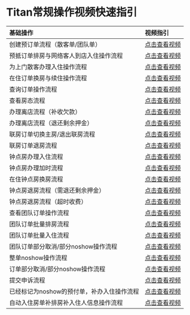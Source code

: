 # Titan常规操作视频快速指引

| 基础操作 | 视频指引 |
| :--- | :--- |
| 创建预订单流程（散客单/团队单） | [点击查看视频](https://crs-pms-vidio.oss-cn-beijing.aliyuncs.com/%E5%88%9B%E5%BB%BA%E9%A2%84%E8%AE%A2%E5%8D%95.mp4) |
| 预抵订单排房与网络客人到店入住操作流程 | [点击查看视频](http://crs-pms-vidio.oss-cn-beijing.aliyuncs.com/%E7%BD%91%E7%BB%9C%E5%85%A5%E4%BD%8F%E9%A2%84%E6%8A%B5%E6%8E%92%E6%88%BF.mp4) |
| 为上门散客办理入住操作流程 | [点击查看视频](https://crs-pms-vidio.oss-cn-beijing.aliyuncs.com/%E4%B8%8A%E9%97%A8%E5%AE%A2%E5%85%A5%E4%BD%8F.mp4) |
| 在住订单换房与续住操作流程 | [点击查看视频](https://crs-pms-vidio.oss-cn-beijing.aliyuncs.com/%E6%8D%A2%E6%88%BF%26%E7%BB%AD%E4%BD%8F.mp4) |
| 查询订单操作流程 | [点击查看视频](https://crs-pms-vidio.oss-cn-beijing.aliyuncs.com/%E8%AE%A2%E5%8D%95%E6%9F%A5%E8%AF%A2.mp4) |
| 查看房态流程 | [点击查看视频](https://crs-pms-vidio.oss-cn-beijing.aliyuncs.com/%E6%88%BF%E6%80%81%E6%9F%A5%E7%9C%8B.mp4) |
| 办理离店流程（补收欠款） | [点击查看视频](https://crs-pms-vidio.oss-cn-beijing.aliyuncs.com/%E7%A6%BB%E5%BA%97-%E8%A1%A5%E6%94%B6%E6%AC%A0%E6%AC%BE.mp4) |
| 办理离店流程（退还剩余押金） | [点击查看视频](https://crs-pms-vidio.oss-cn-beijing.aliyuncs.com/%E7%A6%BB%E5%BA%97-%E9%80%80%E8%BF%98%E6%8A%BC%E9%87%91.mp4) |
| 联房订单切换主房/退出联房流程 | [点击查看视频](https://crs-pms-vidio.oss-cn-beijing.aliyuncs.com/%E8%AE%BE%E7%BD%AE%E4%B8%BB%E6%88%BFor%E9%80%80%E5%87%BA%E8%81%94%E6%88%BF.mp4) |
| 联房订单退房流程 | [点击查看视频](https://crs-pms-vidio.oss-cn-beijing.aliyuncs.com/%E8%81%94%E6%88%BF%E9%80%80%E6%88%BF.mp4) |
| 钟点房办理入住流程 | [点击查看视频](https://crs-pms-vidio.oss-cn-beijing.aliyuncs.com/%E9%92%9F%E7%82%B9%E6%88%BF%E5%85%A5%E4%BD%8F.mp4) |
| 钟点房办理加时流程 | [点击查看视频](https://crs-pms-vidio.oss-cn-beijing.aliyuncs.com/%E9%92%9F%E7%82%B9%E6%88%BF%E5%8A%A0%E6%97%B6.mp4) |
| 在住钟点房换房流程 | [点击查看视频](https://crs-pms-vidio.oss-cn-beijing.aliyuncs.com/%E9%92%9F%E7%82%B9%E6%88%BF%E6%8D%A2%E6%88%BF.mp4) |
| 钟点房退房流程（需退还剩余押金） | [点击查看视频](https://crs-pms-vidio.oss-cn-beijing.aliyuncs.com/%E9%92%9F%E7%82%B9%E6%88%BF%E9%80%80%E6%88%BF.mp4) |
| 钟点房退房流程（超时收费） | [点击查看视频](https://crs-pms-vidio.oss-cn-beijing.aliyuncs.com/%E9%92%9F%E7%82%B9%E6%88%BF%E8%B6%85%E6%97%B6%E6%94%B6%E8%B4%B9.mp4) |
| 查看团队订单操作流程 | [点击查看视频](https://crs-pms-vidio.oss-cn-beijing.aliyuncs.com/%E6%9F%A5%E7%9C%8B%E5%9B%A2%E5%8D%95.mp4) |
| 团队订单批量排房流程 | [点击查看视频](http://crs-pms-vidio.oss-cn-beijing.aliyuncs.com/%E4%B8%80%E9%94%AE%E6%8E%92%E6%88%BF.mp4) |
| 团队订单批量入住流程 | [点击查看视频](http://crs-pms-vidio.oss-cn-beijing.aliyuncs.com/%E6%89%B9%E9%87%8F%E5%85%A5%E4%BD%8F.mp4) |
| 团队订单部分取消/部分noshow操作流程 | [点击查看视频](https://crs-pms-vidio.oss-cn-beijing.aliyuncs.com/%E5%A4%9C%E5%AE%A1-%E5%9B%A2%E5%8D%95%E9%83%A8%E5%88%86%E5%8F%96%E6%B6%88%26%E9%83%A8%E5%88%86noshow.mp4) |
| 整单noshow操作流程 | [点击查看视频](https://crs-pms-vidio.oss-cn-beijing.aliyuncs.com/%E5%A4%9C%E5%AE%A1-%E6%95%B4%E5%8D%95noshow.mp4) |
| 订单部分取消/部分noshow操作流程 | [点击查看视频](https://crs-pms-vidio.oss-cn-beijing.aliyuncs.com/%E5%A4%9C%E5%AE%A1-%E9%83%A8%E5%88%86%E5%8F%96%E6%B6%88%26%E9%83%A8%E5%88%86noshow.mp4) |
| 提交申诉流程 | [点击查看视频](https://crs-pms-vidio.oss-cn-beijing.aliyuncs.com/%E6%8F%90%E4%BA%A4%E7%94%B3%E8%AF%89.mp4) |
| 已经标记为noshow的预付单，补办入住操作流程 | [点击查看视频](https://crs-pms-vidio.oss-cn-beijing.aliyuncs.com/%E9%A2%84%E4%BB%98%E8%AE%A2%E5%8D%95noshow%E5%90%8E%E6%8E%92%E6%88%BF%E5%85%A5%E4%BD%8F.mp4) |
| 自动入住房单补排房补入住人信息操作流程 | [点击查看视频](https://crs-pms-vidio.oss-cn-beijing.aliyuncs.com/%E8%A1%A5%E6%8E%92%E6%88%BF%E8%A1%A5%E5%85%A5%E4%BD%8F%E4%BA%BA%E4%BF%A1%E6%81%AF.mp4) |



